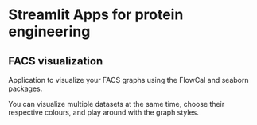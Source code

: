 # Streamlit Apps for protein engineering

## FACS visualization

Application to visualize your FACS graphs using the FlowCal and seaborn packages.

You can visualize multiple datasets at the same time, choose their respective colours, and play around with the graph styles.